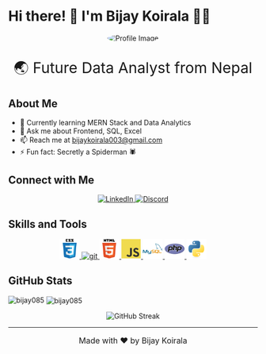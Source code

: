 # Hi there! 👋 I'm Bijay Koirala 🧑‍💻

<p align="center">
  <img src="https://github.com/bijay085/bijay085/assets/107698781/ab408ee9-de14-4f5f-8568-584304dc7ed9" alt="Profile Image" width="150" style="border-radius: 50%;"/>
</p>

<p align="center" style="font-size: 30px;">
  🌏 Future Data Analyst from Nepal
</p>

## About Me

- 🌱 Currently learning MERN Stack and Data Analytics
- 💬 Ask me about Frontend, SQL, Excel
- 📫 Reach me at bijaykoirala003@gmail.com
- ⚡ Fun fact: Secretly a Spiderman 🕷️

## Connect with Me

<p align="center">
  <a href="https://linkedin.com/in/bijaykoirala085" target="blank">
    <img src="https://raw.githubusercontent.com/rahuldkjain/github-profile-readme-generator/master/src/images/icons/Social/linked-in-alt.svg" alt="LinkedIn" height="40" width="50"/>
  </a>
  <a href="https://discord.gg/898894363097190432" target="blank">
    <img src="https://raw.githubusercontent.com/rahuldkjain/github-profile-readme-generator/master/src/images/icons/Social/discord.svg" alt="Discord" height="40" width="50"/>
  </a>
</p>

## Skills and Tools

<p align="center">
  <a href="https://www.w3schools.com/css/" target="_blank" rel="noreferrer">
    <img src="https://raw.githubusercontent.com/devicons/devicon/master/icons/css3/css3-original-wordmark.svg" alt="css3" width="40" height="40"/>
  </a>
  <a href="https://git-scm.com/" target="_blank" rel="noreferrer">
    <img src="https://www.vectorlogo.zone/logos/git-scm/git-scm-icon.svg" alt="git" width="40" height="40"/>
  </a>
  <a href="https://www.w3.org/html/" target="_blank" rel="noreferrer">
    <img src="https://raw.githubusercontent.com/devicons/devicon/master/icons/html5/html5-original-wordmark.svg" alt="html5" width="40" height="40"/>
  </a>
  <a href="https://developer.mozilla.org/en-US/docs/Web/JavaScript" target="_blank" rel="noreferrer">
    <img src="https://raw.githubusercontent.com/devicons/devicon/master/icons/javascript/javascript-original.svg" alt="javascript" width="40" height="40"/>
  </a>
  <a href="https://www.mysql.com/" target="_blank" rel="noreferrer">
    <img src="https://raw.githubusercontent.com/devicons/devicon/master/icons/mysql/mysql-original-wordmark.svg" alt="mysql" width="40" height="40"/>
  </a>
  <a href="https://www.php.net" target="_blank" rel="noreferrer">
    <img src="https://raw.githubusercontent.com/devicons/devicon/master/icons/php/php-original.svg" alt="php" width="40" height="40"/>
  </a>
  <a href="https://www.python.org" target="_blank" rel="noreferrer">
    <img src="https://raw.githubusercontent.com/devicons/devicon/master/icons/python/python-original.svg" alt="python" width="40" height="40"/>
  </a>
</p>

## GitHub Stats

<p >
 <p><img align="left" src="https://github-readme-stats.vercel.app/api/top-langs?username=bijay085&show_icons=true&locale=en&layout=compact&theme=merko&fire=6C757D" alt="bijay085" /></p>

<p>&nbsp;<img align="center" src="https://github-readme-stats.vercel.app/api?username=bijay085&show_icons=true&locale=en&theme=merko&fire=6C757D" alt="bijay085" /></p>

<p align="center">
  <img src="https://github-readme-streak-stats.herokuapp.com/?user=bijay085&theme=merko&fire=6C757D" alt="GitHub Streak" width="400"/>
</p>
</p>

---

<p align="center" style="font-size: 16px;">
  Made with ❤️ by Bijay Koirala
</p>
